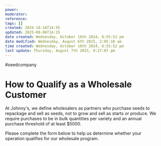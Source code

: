 ```yaml
---
power: 
moderator: 
reference: 
tags: []
created: 2024-10-16T14:55
updated: 2025-08-06T14:15
date created: Wednesday, October 16th 2024, 6:55:52 pm
date modified: Wednesday, August 6th 2025, 2:05:18 am
time created: Wednesday, October 16th 2024, 6:55:52 pm
last update: Thursday, August 7th 2025, 9:27:07 pm
---
```

 #seedcompany

# How to Qualify as a Wholesale Customer

At Johnny's, we define wholesalers as partners who purchase seeds to repackage and sell as seeds, not to grow and sell as starts or produce. We require purchases to be in bulk quantities per variety and an annual purchase threshold of at least $5000.

Please complete the form below to help us determine whether your operation qualifies for our wholesale program.